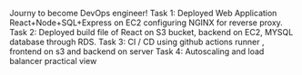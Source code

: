 Journy to become DevOps engineer!
Task 1:
Deployed Web Application React+Node+SQL+Express on EC2 configuring NGINX for reverse proxy.
Task 2:
Deployed build file of React on S3 bucket, backend on EC2, MYSQL database through RDS.
Task 3:
CI / CD using github actions runner , frontend on s3 and backend on server
Task 4:
Autoscaling and load balancer practical view
